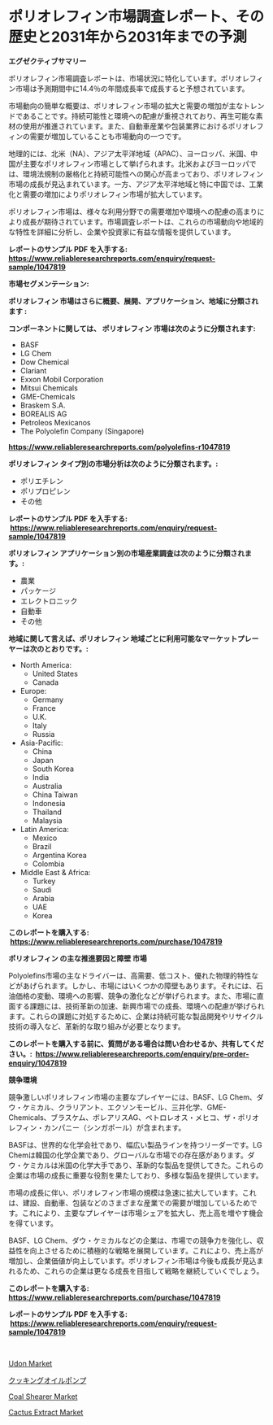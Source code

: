 <p><h1>ポリオレフィン市場調査レポート、その歴史と2031年から2031年までの予測</h1></p><p><strong>エグゼクティブサマリー</strong></p>
<p><p>ポリオレフィン市場調査レポートは、市場状況に特化しています。ポリオレフィン市場は予測期間中に14.4％の年間成長率で成長すると予想されています。 </p><p>市場動向の簡単な概要は、ポリオレフィン市場の拡大と需要の増加が主なトレンドであることです。持続可能性と環境への配慮が重視されており、再生可能な素材の使用が推進されています。また、自動車産業や包装業界におけるポリオレフィンの需要が増加していることも市場動向の一つです。</p><p>地理的には、北米（NA）、アジア太平洋地域（APAC）、ヨーロッパ、米国、中国が主要なポリオレフィン市場として挙げられます。北米およびヨーロッパでは、環境法規制の厳格化と持続可能性への関心が高まっており、ポリオレフィン市場の成長が見込まれています。一方、アジア太平洋地域と特に中国では、工業化と需要の増加によりポリオレフィン市場が拡大しています。</p><p>ポリオレフィン市場は、様々な利用分野での需要増加や環境への配慮の高まりにより成長が期待されています。市場調査レポートは、これらの市場動向や地域的な特性を詳細に分析し、企業や投資家に有益な情報を提供しています。</p></p>
<p><strong>レポートのサンプル PDF を入手する: <a href="https://www.reliableresearchreports.com/enquiry/request-sample/1047819">https://www.reliableresearchreports.com/enquiry/request-sample/1047819</a></strong></p>
<p><strong>市場セグメンテーション:</strong></p>
<p><strong> ポリオレフィン 市場はさらに概要、展開、アプリケーション、地域に分類されます :</strong></p>
<p><strong>コンポーネントに関しては、 ポリオレフィン 市場は次のように分類されます: &nbsp;</strong></p>
<p><ul><li>BASF</li><li>LG Chem</li><li>Dow Chemical</li><li>Clariant</li><li>Exxon Mobil Corporation</li><li>Mitsui Chemicals</li><li>GME-Chemicals</li><li>Braskem S.A.</li><li>BOREALIS AG</li><li>Petroleos Mexicanos</li><li>The Polyolefin Company (Singapore)</li></ul></p>
<p><strong><a href="https://www.reliableresearchreports.com/polyolefins-r1047819">https://www.reliableresearchreports.com/polyolefins-r1047819</a></strong></p>
<p><strong> ポリオレフィン タイプ別の市場分析は次のように分類されます。:</strong></p>
<p><ul><li>ポリエチレン</li><li>ポリプロピレン</li><li>その他</li></ul></p>
<p><strong>レポートのサンプル PDF を入手する: &nbsp;<a href="https://www.reliableresearchreports.com/enquiry/request-sample/1047819">https://www.reliableresearchreports.com/enquiry/request-sample/1047819</a></strong></p>
<p><strong> ポリオレフィン アプリケーション別の市場産業調査は次のように分類されます。:</strong></p>
<p><ul><li>農業</li><li>パッケージ</li><li>エレクトロニック</li><li>自動車</li><li>その他</li></ul></p>
<p><strong>地域に関して言えば、ポリオレフィン 地域ごとに利用可能なマーケットプレーヤーは次のとおりです。:</strong></p>
<p><ul>
    <li>
        North America:
        <ul>
            <li>United States</li>
            <li>Canada</li>
        </ul>
    </li>
    <li>
        Europe:
        <ul>
            <li>Germany</li>
            <li>France</li>
            <li>U.K.</li>
            <li>Italy</li>
            <li>Russia</li>
        </ul>
    </li>
    <li>
        Asia-Pacific:
        <ul>
            <li>China</li>
            <li>Japan</li>
            <li>South Korea</li>
            <li>India</li>
            <li>Australia</li>
            <li>China Taiwan</li>
            <li>Indonesia</li>
            <li>Thailand</li>
            <li>Malaysia</li>
        </ul>
    </li>
    <li>
        Latin America:
        <ul>
            <li>Mexico</li>
            <li>Brazil</li>
            <li>Argentina Korea</li>
            <li>Colombia</li>
        </ul>
    </li>
    <li>
        Middle East & Africa:
        <ul>
            <li>Turkey</li>
            <li>Saudi</li>
            <li>Arabia</li>
            <li>UAE</li>
            <li>Korea</li>
        </ul>
    </li>
    </ul></p>
<p><strong>このレポートを購入する: &nbsp;<a href="https://www.reliableresearchreports.com/purchase/1047819">https://www.reliableresearchreports.com/purchase/1047819</a></strong></p>
<p><strong>ポリオレフィン の主な推進要因と障壁 市場</strong></p>
<p><p>Polyolefins市場の主なドライバーは、高需要、低コスト、優れた物理的特性などがあげられます。しかし、市場にはいくつかの障壁もあります。それには、石油価格の変動、環境への影響、競争の激化などが挙げられます。また、市場に直面する課題には、技術革新の加速、新興市場での成長、環境への配慮が挙げられます。これらの課題に対処するために、企業は持続可能な製品開発やリサイクル技術の導入など、革新的な取り組みが必要となります。</p></p>
<p><strong>このレポートを購入する前に、質問がある場合は問い合わせるか、共有してください。:&nbsp; <a href="https://www.reliableresearchreports.com/enquiry/pre-order-enquiry/1047819">https://www.reliableresearchreports.com/enquiry/pre-order-enquiry/1047819</a></strong></p>
<p><strong>競争環境</strong></p>
<p><p>競争激しいポリオレフィン市場の主要なプレイヤーには、BASF、LG Chem、ダウ・ケミカル、クラリアント、エクソンモービル、三井化学、GME-Chemicals、ブラスケム、ボレアリスAG、ペトロレオス・メヒコ、ザ・ポリオレフィン・カンパニー（シンガポール）が含まれます。</p><p>BASFは、世界的な化学会社であり、幅広い製品ラインを持つリーダーです。LG Chemは韓国の化学企業であり、グローバルな市場での存在感があります。ダウ・ケミカルは米国の化学大手であり、革新的な製品を提供してきた。これらの企業は市場の成長に重要な役割を果たしており、多様な製品を提供しています。</p><p>市場の成長に伴い、ポリオレフィン市場の規模は急速に拡大しています。これは、建設、自動車、包装などのさまざまな産業での需要が増加しているためです。これにより、主要なプレイヤーは市場シェアを拡大し、売上高を増やす機会を得ています。</p><p>BASF、LG Chem、ダウ・ケミカルなどの企業は、市場での競争力を強化し、収益性を向上させるために積極的な戦略を展開しています。これにより、売上高が増加し、企業価値が向上しています。ポリオレフィン市場は今後も成長が見込まれるため、これらの企業は更なる成長を目指して戦略を継続していくでしょう。</p></p>
<p><strong>このレポートを購入する: &nbsp; <a href="https://www.reliableresearchreports.com/purchase/1047819">https://www.reliableresearchreports.com/purchase/1047819</a></strong></p>
<p><strong>レポートのサンプル PDF を入手する: &nbsp;<a href="https://www.reliableresearchreports.com/enquiry/request-sample/1047819">https://www.reliableresearchreports.com/enquiry/request-sample/1047819</a></strong><strong></strong></p>
<p>&nbsp;</p>
<p><p><a href="https://www.linkedin.com/pulse/decoding-udon-market-metrics-share-trends-growth-patterns-growizr-xkkff?trackingId=uMJQuPM76JMeiLo%2FnQeYlQ%3D%3D">Udon Market</a></p><p><a href="https://github.com/lrlmopnhwd79300/Market-Research-Report-List-1/blob/main/973153526810.md">クッキングオイルポンプ</a></p><p><a href="https://github.com/ChiragRP21/Market-Research-Report-List-4/blob/main/coal-shearer-market.md">Coal Shearer Market</a></p><p><a href="https://www.linkedin.com/pulse/cactus-extract-market-size-trends-growth-outlook-forecasted-j9skc?trackingId=8j86kD0nsXWON0BTNeAl%2FA%3D%3D">Cactus Extract Market</a></p></p>